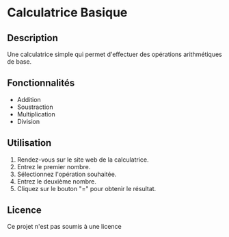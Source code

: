 # Calculatrice Basique

## Description

Une calculatrice simple qui permet d'effectuer des opérations arithmétiques de base.

## Fonctionnalités

- Addition
- Soustraction
- Multiplication
- Division

## Utilisation

1. Rendez-vous sur le site web de la calculatrice.
2. Entrez le premier nombre.
3. Sélectionnez l'opération souhaitée.
4. Entrez le deuxième nombre.
5. Cliquez sur le bouton "=" pour obtenir le résultat.

## Licence

Ce projet n'est pas soumis à une licence
